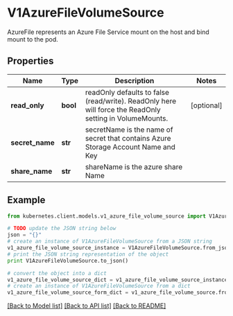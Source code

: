 # V1AzureFileVolumeSource

AzureFile represents an Azure File Service mount on the host and bind mount to the pod.

## Properties

Name | Type | Description | Notes
------------ | ------------- | ------------- | -------------
**read_only** | **bool** | readOnly defaults to false (read/write). ReadOnly here will force the ReadOnly setting in VolumeMounts. | [optional] 
**secret_name** | **str** | secretName is the  name of secret that contains Azure Storage Account Name and Key | 
**share_name** | **str** | shareName is the azure share Name | 

## Example

```python
from kubernetes.client.models.v1_azure_file_volume_source import V1AzureFileVolumeSource

# TODO update the JSON string below
json = "{}"
# create an instance of V1AzureFileVolumeSource from a JSON string
v1_azure_file_volume_source_instance = V1AzureFileVolumeSource.from_json(json)
# print the JSON string representation of the object
print V1AzureFileVolumeSource.to_json()

# convert the object into a dict
v1_azure_file_volume_source_dict = v1_azure_file_volume_source_instance.to_dict()
# create an instance of V1AzureFileVolumeSource from a dict
v1_azure_file_volume_source_form_dict = v1_azure_file_volume_source.from_dict(v1_azure_file_volume_source_dict)
```
[[Back to Model list]](../README.md#documentation-for-models) [[Back to API list]](../README.md#documentation-for-api-endpoints) [[Back to README]](../README.md)


